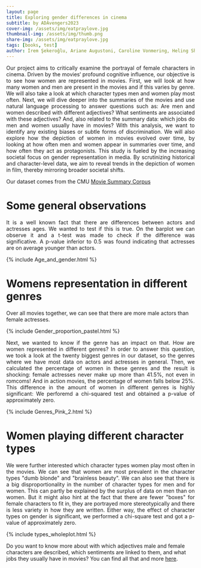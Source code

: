 ```yaml
---
layout: page
title: Exploring gender differences in cinema
subtitle: by ADAvengers2023
cover-img: /assets/img/eatpraylove.jpg
thumbnail-img: /assets/img/thumb.png
share-img: /assets/img/eatpraylove.jpg
tags: [books, test]
author: İrem Şekeroğlu, Ariane Augustoni, Caroline Vonmering, Heling Shi, Shu Yang
---
```


<div style="text-align: justify;">
Our project aims to critically examine the portrayal of female characters in cinema. Driven by the movies‘ profound cognitive influence, our objective is to see how women are represented in movies. First, we will look at how many women and men are present in the movies and if this varies by genre. We will also take a look at which character types men and women play most often. Next, we will dive deeper into the summaries of the movies and use natural language processing to answer questions such as: Are men and women described with different adjectives? What sentiments are associated with these adjectives? And, also related to the summary data: which jobs do men and women usually have in movies? With this analysis, we want to identify any existing biases or subtle forms of discrimination. We will also explore how the depiction of women in movies evolved over time, by looking at how often men and women appear in summaries over time, and how often they act as protagonists. This study is fueled by the increasing societal focus on gender representation in media. By scrutinizing historical and character-level data, we aim to reveal trends in the depiction of women in film, thereby mirroring broader societal shifts.
</div>

Our dataset comes from the CMU [Movie Summary Corpus](https://www.cs.cmu.edu/~ark/personas/)

# Some general observations

<div style="text-align: justify;">
It is a well known fact that there are differences between actors and actresses ages. We wanted to test if this is true. On the barplot we can observe it and a t-test was made to check if the difference was significative. A p-value inferior to 0.5 was found indicating that actresses are on average younger than actors.
</div>

{% include Age_and_gender.html %}

# Womens representation in different genres

Over all movies together, we can see that there are more male actors than female actresses. 

{% include Gender_proportion_pastel.html %}

<div style="text-align: justify;">
Next, we wanted to know if the genre has an impact on that. How are women represented in different genres? In order to answer this question, we took a look at the twenty biggest genres in our dataset, so the genres where we have most data on actors and actresses in general. Then, we calculated the percentage of women in these genres and the result is shocking: female actresses never make up more than 41.5%, not even in romcoms! And in action movies, the percentage of women falls below 25%. This difference in the amount of women in different genres is highly significant: We perforemd a chi-squared test and obtained a p-value of approximately zero. 
</div>

{% include Genres_Pink_2.html %}

# Women playing different character types

<div style="text-align: justify;">
We were further interested which character types women play most often in the movies. We can see that women are most prevalent in the character types "dumb blonde" and "brainless beauty". We can also see that there is a big disproportionality in the number of character types for men and for women. This can partly be explained by the surplus of data on men than on women. But it might also hint at the fact that there are fewer "boxes" for female characters to fit in, they are portrayed more stereotypically and there is less variety in how they are written. Either way, the effect of character types on gender is significant, we performed a chi-square test and got a p-value of approximately zero.
</div>


{% include types_wholeplot.html %}


Do you want to know more about with which adjectives male and female characters are described, which sentiments are linked to them, and what jobs they usually have in movies? You can find all that and more [here](/Women_and_movies/summaries/).


